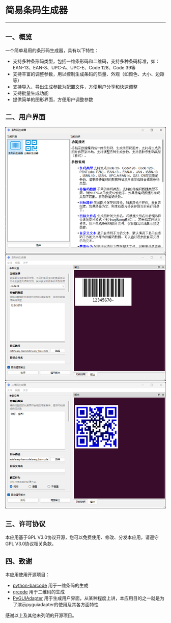 # 简易条码生成器

---

## 一、概览

一个简单易用的条形码生成器，具有以下特性：

- 支持多种条形码类型，包括一维条形码和二维码，支持多种条码标准，如：EAN-13、EAN-8、UPC-A、UPC-E、Code 128、Code 39等
- 支持丰富的调整参数，用以控制生成条码的质量、外观（如颜色、大小、边距等）
- 支持导入、导出生成参数为配置文件，方便用户分享和快速调整
- 支持批量生成功能
- 提供简单的图形界面，方便用户调整参数

## 二、用户界面
![主界面](./screenshots/img1.png)
![条形码生成器](./screenshots/img2.png)
![二维码生成器](./screenshots/img3.png)

## 三、许可协议

本应用基于GPL V3.0协议开源，您可以免费使用、修改、分发本应用，请遵守GPL V3.0协议相关条款。


## 四、致谢

本应用使用开源项目：
- [python-barcode](https://github.com/WhyNotHugo/python-barcode) 用于一维条码的生成
- [qrcode](https://github.com/lincolnloop/python-qrcode) 用于二维码的生成
- [PyGUIAdapter](https://github.com/zimolab/PyGUIAdapter) 用于生成用户界面，从某种程度上讲，本应用目的之一就是为了演示pyguiadapter的使用及其各方面特性

感谢以上及其他未列明的开源项目。